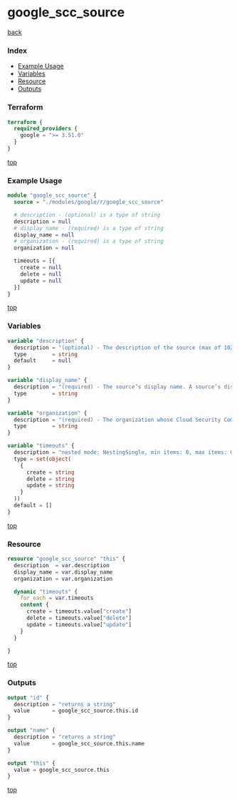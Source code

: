 # google_scc_source

[back](../google.md)

### Index

- [Example Usage](#example-usage)
- [Variables](#variables)
- [Resource](#resource)
- [Outputs](#outputs)

### Terraform

```terraform
terraform {
  required_providers {
    google = ">= 3.51.0"
  }
}
```

[top](#index)

### Example Usage

```terraform
module "google_scc_source" {
  source = "./modules/google/r/google_scc_source"

  # description - (optional) is a type of string
  description = null
  # display_name - (required) is a type of string
  display_name = null
  # organization - (required) is a type of string
  organization = null

  timeouts = [{
    create = null
    delete = null
    update = null
  }]
}
```

[top](#index)

### Variables

```terraform
variable "description" {
  description = "(optional) - The description of the source (max of 1024 characters)."
  type        = string
  default     = null
}

variable "display_name" {
  description = "(required) - The source’s display name. A source’s display name must be unique\namongst its siblings, for example, two sources with the same parent\ncan't share the same display name. The display name must start and end\nwith a letter or digit, may contain letters, digits, spaces, hyphens,\nand underscores, and can be no longer than 32 characters."
  type        = string
}

variable "organization" {
  description = "(required) - The organization whose Cloud Security Command Center the Source\nlives in."
  type        = string
}

variable "timeouts" {
  description = "nested mode: NestingSingle, min items: 0, max items: 0"
  type = set(object(
    {
      create = string
      delete = string
      update = string
    }
  ))
  default = []
}
```

[top](#index)

### Resource

```terraform
resource "google_scc_source" "this" {
  description  = var.description
  display_name = var.display_name
  organization = var.organization

  dynamic "timeouts" {
    for_each = var.timeouts
    content {
      create = timeouts.value["create"]
      delete = timeouts.value["delete"]
      update = timeouts.value["update"]
    }
  }

}
```

[top](#index)

### Outputs

```terraform
output "id" {
  description = "returns a string"
  value       = google_scc_source.this.id
}

output "name" {
  description = "returns a string"
  value       = google_scc_source.this.name
}

output "this" {
  value = google_scc_source.this
}
```

[top](#index)